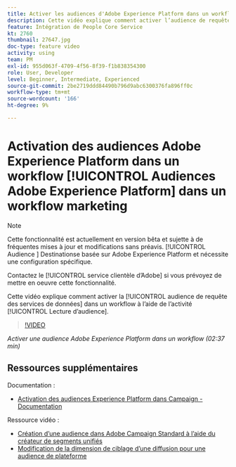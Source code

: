 ```yaml
---
title: Activer les audiences d'Adobe Experience Platform dans un workflow
description: Cette vidéo explique comment activer l’audience de requête des services de données dans un workflow à l’aide de l’activité "Lecture d’audience".
feature: Intégration de People Core Service
kt: 2760
thumbnail: 27647.jpg
doc-type: feature video
activity: using
team: PM
exl-id: 955d063f-4709-4f56-8f39-f1b838354300
role: User, Developer
level: Beginner, Intermediate, Experienced
source-git-commit: 2be2719ddd84490b796d9abc6300376fa896ff0c
workflow-type: tm+mt
source-wordcount: '166'
ht-degree: 9%

---
```


# Activation des audiences Adobe Experience Platform dans un workflow [!UICONTROL Audiences Adobe Experience Platform] dans un workflow marketing

>[!NOTE]
>
>Cette fonctionnalité est actuellement en version bêta et sujette à de fréquentes mises à jour et modifications sans préavis. [!UICONTROL Audience ] Destinationse basée sur Adobe Experience Platform et nécessite une configuration spécifique.
>
>Contactez le [!UICONTROL service clientèle d’Adobe] si vous prévoyez de mettre en oeuvre cette fonctionnalité.

Cette vidéo explique comment activer la [!UICONTROL audience de requête des services de données] dans un workflow à l’aide de l’activité [!UICONTROL Lecture d’audience].

>[!VIDEO](https://video.tv.adobe.com/v/27647?quality=12)

*Activer une audience Adobe Experience Platform dans un workflow (02:37 min)*

## Ressources supplémentaires

Documentation :

* [Activation des audiences Experience Platform dans Campaign - Documentation](https://docs.adobe.com/content/help/en/campaign-standard/using/profiles-and-audiences/working-with-adobe-experience-platform/aep-about-audience-destinations-service.html)

Ressource vidéo :

* [Création d’une audience dans Adobe Campaign Standard à l’aide du créateur de segments unifiés](/help/profiles-and-audiences/audience-destinations/creating-audiences-using-segment-builder.md)
* [Modification de la dimension de ciblage d’une diffusion pour une audience de plateforme](/help/profiles-and-audiences/audience-destinations/changing-targeting-dimension.md)
